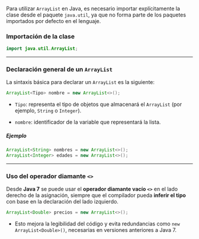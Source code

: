 
Para utilizar `ArrayList` en Java, es necesario importar explícitamente la clase desde el paquete `java.util`, ya que no forma parte de los paquetes importados por defecto en el lenguaje.

### Importación de la clase

```java
import java.util.ArrayList;
```

---
### Declaración general de un `ArrayList`

La sintaxis básica para declarar un `ArrayList` es la siguiente:

```java
ArrayList<Tipo> nombre = new ArrayList<>();
```

- `Tipo`: representa el tipo de objetos que almacenará el `ArrayList` (por ejemplo, `String` o `Integer`).

- `nombre`: identificador de la variable que representará la lista.

##### Ejemplo

```java
ArrayList<String> nombres = new ArrayList<>();
ArrayList<Integer> edades = new ArrayList<>();
```

---
### Uso del operador diamante `<>`

Desde **Java 7** se puede usar el **operador diamante vacío `<>`** en el lado derecho de la asignación, siempre que el compilador pueda **inferir el tipo** con base en la declaración del lado izquierdo.

```java
ArrayList<Double> precios = new ArrayList<>();
```

- Esto mejora la legibilidad del código y evita redundancias como `new ArrayList<Double>()`, necesarias en versiones anteriores a Java 7.
